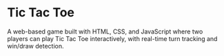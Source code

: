 # Tic Tac Toe 
A web-based game built with HTML, CSS, and JavaScript where two players can play Tic Tac Toe interactively, with real-time turn tracking and win/draw detection.
